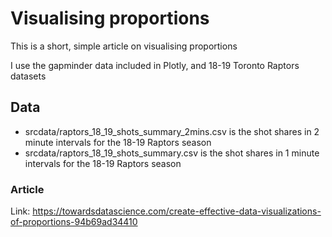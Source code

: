 # Visualising proportions
This is a short, simple article on visualising proportions

I use the gapminder data included in Plotly, and 18-19 Toronto Raptors datasets

## Data
- srcdata/raptors_18_19_shots_summary_2mins.csv is the shot shares in 2 minute intervals for the 18-19 Raptors season
- srcdata/raptors_18_19_shots_summary.csv is the shot shares in 1 minute intervals for the 18-19 Raptors season 

### Article
Link: https://towardsdatascience.com/create-effective-data-visualizations-of-proportions-94b69ad34410